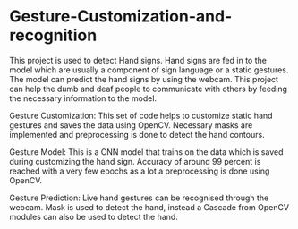 # Gesture-Customization-and-recognition
This project is used to detect Hand signs. Hand signs are fed in to the model which are usually a component of sign language or a static gestures. The model can predict the hand signs by using the webcam.
This project can help the dumb and deaf people to communicate with others by feeding the necessary information to the model.

Gesture Customization:
This set of code helps to customize static hand gestures and saves the data using OpenCV. Necessary masks are implemented and preprocessing is done to detect the hand contours. 

Gesture Model:
This is a CNN model that trains on the data which is saved during customizing the hand sign. Accuracy of around 99 percent is reached with a very few epochs as a lot a preprocessing is done using OpenCV.

Gesture Prediction:
Live hand gestures can be recognised through the webcam. Mask is used to detect the hand, instead a Cascade from OpenCV modules can also be used to detect the hand.

 
